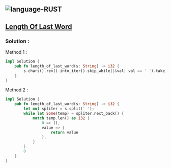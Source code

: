 ![language-RUST](https://img.shields.io/badge/RUST-8d4004?style=for-the-badge&logo=RUST)
---

## [Length Of Last Word](https://leetcode.com/problems/length-of-last-word)

### Solution :

Method 1 :
```rust
impl Solution {
    pub fn length_of_last_word(s: String) -> i32 {
        s.chars().rev().into_iter().skip_while(|&val| val == ' ').take_while(|&val| val != ' ').collect::<String>().len() as i32
    }
}
```

Method 2 :
```rust
impl Solution {
    pub fn length_of_last_word(s: String) -> i32 {
        let mut spliter = s.split(' ');
        while let Some(temp) = spliter.next_back() {
            match temp.len() as i32 {
                0 => (),
                value => {
                    return value
                },
            }
        }
        0
    }
}
```
